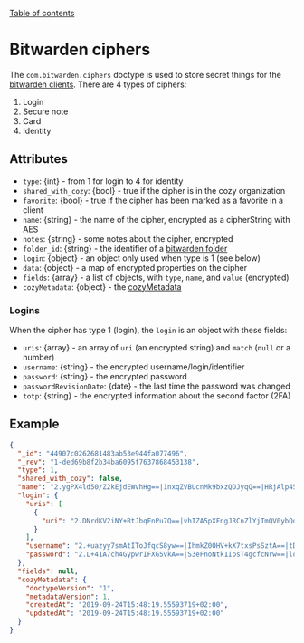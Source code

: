 [Table of contents](README.md#table-of-contents)

# Bitwarden ciphers

The `com.bitwarden.ciphers` doctype is used to store secret things for the
[bitwarden clients](https://bitwarden.com/). There are 4 types of ciphers:

1. Login
2. Secure note
3. Card
4. Identity

## Attributes

* `type`: {int} - from 1 for login to 4 for identity
* `shared_with_cozy`: {bool} - true if the cipher is in the cozy organization
* `favorite`: {bool} - true if the cipher has been marked as a favorite in a client
* `name`: {string} - the name of the cipher, encrypted as a cipherString with AES
* `notes`: {string} - some notes about the cipher, encrypted
* `folder_id`: {string} - the identifier of a [bitwarden folder](./com.bitwarden.folders.md)
* `login`: {object} - an object only used when type is 1 (see below)
* `data`: {object} - a map of encrypted properties on the cipher
* `fields`: {array} - a list of objects, with `type`, `name`, and `value` (encrypted)
* `cozyMetadata`: {object} - the [cozyMetadata](README.md#document-metadata)

### Logins

When the cipher has type 1 (login), the `login` is an object with these fields:

- `uris`: {array} - an array of `uri` (an encrypted string) and `match` (`null` or a number)
- `username`: {string} - the encrypted username/login/identifier
- `password`: {string} - the encrypted password
- `passwordRevisionDate`: {date} - the last time the password was changed
- `totp`: {string} - the encrypted information about the second factor (2FA)

## Example

```json
{
  "_id": "44907c0262681483ab53e944fa077496",
  "_rev": "1-ded69b8f2b34ba6095f7637868453138",
  "type": 1,
  "shared_with_cozy": false,
  "name": "2.ygPX4ld50/Z2kEjdEWvhHg==|1nxqZVBUcnMk9bxzQDJyqQ==|HRjAlp45dJ2RBRBGY6yvDvZseOD49oimuUU5y12MuHk=",
  "login": {
    "uris": [
      {
        "uri": "2.DNrdKV2iNY+RtJbqFnPu7Q==|vhIZA5pXFngJRCnZlYjTmQV0ybQdJ6lNzt1CoTauwVI=|PiDEUFpvEaJtrKADSnyuqALajPHnDmfQsiDLEqF+3YY="
      }
    ],
    "username": "2.+uazyy7smAtIToJfqcS8yw==|IhmkZ0OHV+kX7txsPsSztA==|tDc1Zgknyl/JMn/O44hWZBaywSsHGeRGvK7ffEr5SdM=",
    "password": "2.L+41A7ch4GypwrIFXG5vkA==|S3eFnoNtk1IpsT4gcfcNrw==|lqdBTpSHKqTJtgBBXBXqm2K249AF1gZMec4cFf5gqR0="
  },
  "fields": null,
  "cozyMetadata": {
    "doctypeVersion": "1",
    "metadataVersion": 1,
    "createdAt": "2019-09-24T15:48:19.55593719+02:00",
    "updatedAt": "2019-09-24T15:48:19.55593719+02:00"
  }
}
```
